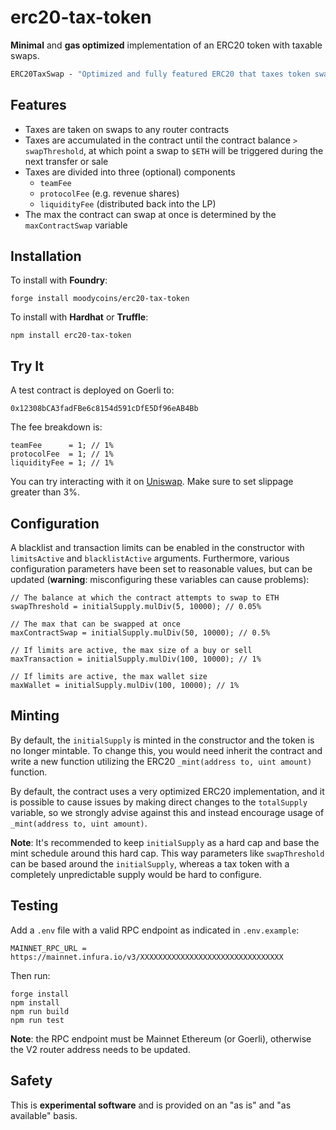 # erc20-tax-token

**Minimal** and **gas optimized** implementation of an ERC20 token with taxable swaps.

```ml
ERC20TaxSwap - "Optimized and fully featured ERC20 that taxes token swaps"
```

## Features

- Taxes are taken on swaps to any router contracts
- Taxes are accumulated in the contract until the contract balance `> swapThreshold`, at which point a swap to `$ETH` will be triggered during the next transfer or sale
- Taxes are divided into three (optional) components
  - `teamFee`
  - `protocolFee` (e.g. revenue shares)
  - `liquidityFee` (distributed back into the LP)
- The max the contract can swap at once is determined by the `maxContractSwap` variable

## Installation

To install with **Foundry**:

```text
forge install moodycoins/erc20-tax-token
```

To install with **Hardhat** or **Truffle**:

```text
npm install erc20-tax-token
```

## Try It

A test contract is deployed on Goerli to:

```solidity
0x12308bCA3fadFBe6c8154d591cDfE5Df96eAB4Bb
```

The fee breakdown is:

```solidity
teamFee      = 1; // 1%
protocolFee  = 1; // 1%
liquidityFee = 1; // 1%
```

You can try interacting with it on [Uniswap](https://app.uniswap.org/swap?outputCurrency=0x12308bCA3fadFBe6c8154d591cDfE5Df96eAB4Bb&chain=goerli). Make sure to set slippage greater than 3%.

## Configuration

A blacklist and transaction limits can be enabled in the constructor with `limitsActive` and `blacklistActive` arguments. Furthermore, various configuration parameters have been set to reasonable values, but can be updated (**warning**: misconfiguring these variables can cause problems):

```solidity
// The balance at which the contract attempts to swap to ETH
swapThreshold = initialSupply.mulDiv(5, 10000); // 0.05%

// The max that can be swapped at once
maxContractSwap = initialSupply.mulDiv(50, 10000); // 0.5%

// If limits are active, the max size of a buy or sell
maxTransaction = initialSupply.mulDiv(100, 10000); // 1%

// If limits are active, the max wallet size
maxWallet = initialSupply.mulDiv(100, 10000); // 1%
```

## Minting

By default, the `initialSupply` is minted in the constructor and the token is no longer mintable. To change this, you would need inherit the contract and write a new function utilizing the ERC20 `_mint(address to, uint amount)` function.

By default, the contract uses a very optimized ERC20 implementation, and it is possible to cause issues by making direct changes to the `totalSupply` variable, so we strongly advise against this and instead encourage usage of `_mint(address to, uint amount)`.

**Note**: It's recommended to keep `initialSupply` as a hard cap and base the mint schedule around this hard cap. This way parameters like `swapThreshold` can be based around the `initialSupply`, whereas a tax token with a completely unpredictable supply would be hard to configure.

## Testing

Add a `.env` file with a valid RPC endpoint as indicated in `.env.example`:

```text
MAINNET_RPC_URL = https://mainnet.infura.io/v3/XXXXXXXXXXXXXXXXXXXXXXXXXXXXXXXX
```

Then run:

```text
forge install
npm install
npm run build
npm run test
```

**Note**: the RPC endpoint must be Mainnet Ethereum (or Goerli), otherwise the V2 router address needs to be updated.

## Safety

This is **experimental software** and is provided on an "as is" and "as available" basis.
